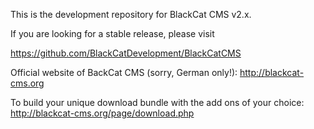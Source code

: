 This is the development repository for BlackCat CMS v2.x.

If you are looking for a stable release, please visit

https://github.com/BlackCatDevelopment/BlackCatCMS


Official website of BackCat CMS (sorry, German only!):
http://blackcat-cms.org

To build your unique download bundle with the add ons of your choice:
http://blackcat-cms.org/page/download.php
